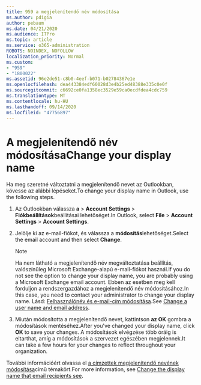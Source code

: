 ```yaml
---
title: 959 a megjelenítendő név módosítása
ms.author: pdigia
author: pebaum
ms.date: 04/21/2020
ms.audience: ITPro
ms.topic: article
ms.service: o365-administration
ROBOTS: NOINDEX, NOFOLLOW
localization_priority: Normal
ms.custom:
- "959"
- "1800022"
ms.assetid: 96e2de51-c8b0-4eef-b071-b02784367e1e
ms.openlocfilehash: dea443384edf60028d3e4b25ed48388e335c0e0f
ms.sourcegitcommit: c6692ce0fa1358ec3529e59ca0ecdfdea4cdc759
ms.translationtype: MT
ms.contentlocale: hu-HU
ms.lasthandoff: 09/14/2020
ms.locfileid: "47756897"
---
```

# <a name="change-your-display-name"></a><span data-ttu-id="1ad4d-102">A megjelenítendő név módosítása</span><span class="sxs-lookup"><span data-stu-id="1ad4d-102">Change your display name</span></span>
  
<span data-ttu-id="1ad4d-103">Ha meg szeretné változtatni a megjelenítendő nevet az Outlookban, kövesse az alábbi lépéseket.</span><span class="sxs-lookup"><span data-stu-id="1ad4d-103">To change your display name in Outlook, use the following steps.</span></span>
  
1. <span data-ttu-id="1ad4d-104">Az Outlookban válassza **a** \> **Account Settings** \> **Fiókbeállítások**beállításai lehetőséget.</span><span class="sxs-lookup"><span data-stu-id="1ad4d-104">In Outlook, select **File** \> **Account Settings** \> **Account Settings**.</span></span>

2. <span data-ttu-id="1ad4d-105">Jelölje ki az e-mail-fiókot, és válassza a **módosítás**lehetőséget.</span><span class="sxs-lookup"><span data-stu-id="1ad4d-105">Select the email account and then select **Change**.</span></span>

    > [!NOTE]
    > <span data-ttu-id="1ad4d-106">Ha nem látható a megjelenítendő név megváltoztatása beállítás, valószínűleg Microsoft Exchange-alapú e-mail-fiókot használ.</span><span class="sxs-lookup"><span data-stu-id="1ad4d-106">If you do not see the option to change your display name, you are probably using a Microsoft Exchange email account.</span></span> <span data-ttu-id="1ad4d-107">Ebben az esetben meg kell forduljon a rendszergazdához a megjelenítendő név módosításához.</span><span class="sxs-lookup"><span data-stu-id="1ad4d-107">In this case, you need to contact your administrator to change your display name.</span></span> <span data-ttu-id="1ad4d-108">Lásd: [Felhasználónév és e-mail-cím módosítása](https://docs.microsoft.com/microsoft-365/admin/add-users/change-a-user-name-and-email-address).</span><span class="sxs-lookup"><span data-stu-id="1ad4d-108">See [Change a user name and email address](https://docs.microsoft.com/microsoft-365/admin/add-users/change-a-user-name-and-email-address).</span></span>
  
3. <span data-ttu-id="1ad4d-109">Miután módosította a megjelenítendő nevet, kattintson **az OK** gombra a módosítások mentéséhez.</span><span class="sxs-lookup"><span data-stu-id="1ad4d-109">After you've changed your display name, click **OK** to save your changes.</span></span> <span data-ttu-id="1ad4d-110">A módosítások elvégzése több óráig is eltarthat, amíg a módosítások a szervezet egészében megjelennek.</span><span class="sxs-lookup"><span data-stu-id="1ad4d-110">It can take a few hours for your changes to reflect throughout your organization.</span></span>

<span data-ttu-id="1ad4d-111">További információért olvassa el [a címzettek megjelenítendő nevének módosítása](https://support.office.com/article/2b53331a-ba2a-4803-88dc-ac9fe376c8a9.aspx)című témakört.</span><span class="sxs-lookup"><span data-stu-id="1ad4d-111">For more information, see [Change the display name that email recipients see](https://support.office.com/article/2b53331a-ba2a-4803-88dc-ac9fe376c8a9.aspx).</span></span>
  
